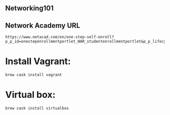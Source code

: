 ## Networking101

## Network Academy URL
```
https://www.netacad.com/en/one-step-self-enroll?p_p_id=onestepenrollmentportlet_WAR_studentenrollmentportlet&p_p_lifecycle=0&_onestepenrollmentportlet_WAR_studentenrollmentportlet_courseId=696516&_onestepenrollmentportlet_WAR_studentenrollmentportlet_language=en_US
```

# Install Vagrant:
```
brew cask install vagrant
```
# Virtual box:
```
brew cask install virtualbox
```
